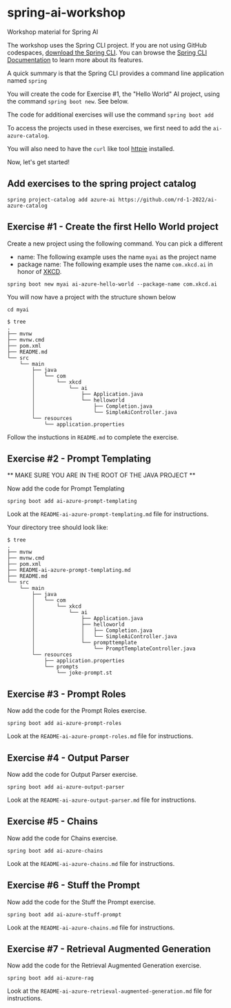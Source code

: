 # spring-ai-workshop
Workshop material for Spring AI

The workshop uses the Spring CLI project.  If you are not using GitHub codespaces, [download the Spring CLI](https://github.com/spring-projects-experimental/spring-cli/releases).
You can browse the [Spring CLI Documentation](https://docs.spring.io/spring-cli/reference/0.7-SNAPSHOT/index.html) to learn more about its features.

A quick summary is that the Spring CLI provides a command line application named `spring`

You will create the code for Exercise #1, the "Hello World" AI project,  using the command `spring boot new`.  See below.

The code for additional exercises will use the command `spring boot add`

To access the projects used in these exercises, we first need to add the `ai-azure-catalog`.


You will also need to have the `curl` like tool [httpie](https://httpie.io/docs/cli/installation) installed.

Now, let's get started!

## Add exercises to the spring project catalog

```shell
spring project-catalog add azure-ai https://github.com/rd-1-2022/ai-azure-catalog
```

## Exercise #1 - Create the first Hello World project

Create a new project using the following command.  You can pick a different 

* name:  The following example uses the name `myai` as the project name
* package name:  The following example uses the name `com.xkcd.ai` in honor of [XKCD](https://xkcd.com/).  

```shell
spring boot new myai ai-azure-hello-world --package-name com.xkcd.ai
```

You will now have a project with the structure shown below


```shell
cd myai
```

```shell
$ tree
.
├── mvnw
├── mvnw.cmd
├── pom.xml
├── README.md
└── src
    └── main
        ├── java
        │   └── com
        │       └── xkcd
        │           └── ai
        │               ├── Application.java
        │               └── helloworld
        │                   ├── Completion.java
        │                   └── SimpleAiController.java
        └── resources
            └── application.properties
```

Follow the instuctions in `README.md` to complete the exercise.

## Exercise #2 - Prompt Templating

** MAKE SURE YOU ARE IN THE ROOT OF THE JAVA PROJECT **

Now add the code for Prompt Templating

```shell
spring boot add ai-azure-prompt-templating
```

Look at the `README-ai-azure-prompt-templating.md` file for instructions.

Your directory tree should look like:

```shell
$ tree
.
├── mvnw
├── mvnw.cmd
├── pom.xml
├── README-ai-azure-prompt-templating.md
├── README.md
└── src
    └── main
        ├── java
        │   └── com
        │       └── xkcd
        │           └── ai
        │               ├── Application.java
        │               ├── helloworld
        │               │   ├── Completion.java
        │               │   └── SimpleAiController.java
        │               └── prompttemplate
        │                   └── PromptTemplateController.java
        └── resources
            ├── application.properties
            └── prompts
                └── joke-prompt.st
```

## Exercise #3 - Prompt Roles

Now add the code for the Prompt Roles exercise.

```shell
spring boot add ai-azure-prompt-roles
```

Look at the `README-ai-azure-prompt-roles.md` file for instructions.


## Exercise #4 - Output Parser

Now add the code for Output Parser exercise.

```shell
spring boot add ai-azure-output-parser
```

Look at the `README-ai-azure-output-parser.md` file for instructions.

## Exercise #5 - Chains

Now add the code for Chains exercise.

```shell
spring boot add ai-azure-chains
```

Look at the `README-ai-azure-chains.md` file for instructions.


## Exercise #6 - Stuff the Prompt

Now add the code for the Stuff the Prompt exercise.

```shell
spring boot add ai-azure-stuff-prompt
```
Look at the `README-ai-azure-chains.md` file for instructions.

## Exercise #7 - Retrieval Augmented Generation

Now add the code for the Retrieval Augmented Generation exercise.

```shell
spring boot add ai-azure-rag
```
Look at the `README-ai-azure-retrieval-augmented-generation.md` file for instructions.
